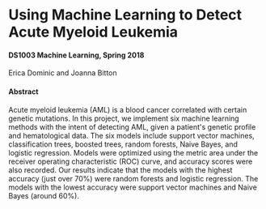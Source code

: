 # Using Machine Learning to Detect Acute Myeloid Leukemia
#### DS1003 Machine Learning, Spring 2018

Erica Dominic and Joanna Bitton

#### Abstract

Acute myeloid leukemia (AML) is a blood cancer correlated with certain genetic mutations. In this project, we implement six machine learning methods with the intent of detecting AML, given a patient's genetic profile and hematological data. The six models include support vector machines, classification trees, boosted trees, random forests, Naive Bayes, and logistic regression. Models were optimized using the metric area under the receiver operating characteristic (ROC) curve, and accuracy scores were also recorded. Our results indicate that the models with the highest accuracy (just over 70%) were random forests and logistic regression. The models with the lowest accuracy were support vector machines and Naive Bayes (around 60%).
